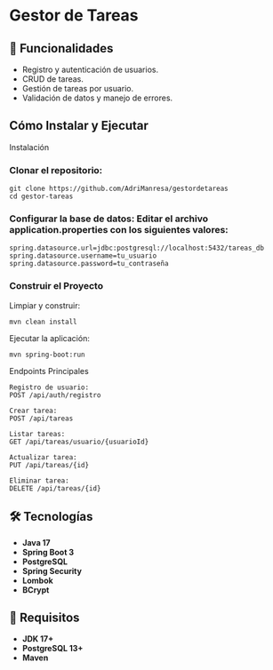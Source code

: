# Gestor de Tareas

## 🚀 Funcionalidades

- Registro y autenticación de usuarios.
- CRUD de tareas.
- Gestión de tareas por usuario.
- Validación de datos y manejo de errores.

## Cómo Instalar y Ejecutar
Instalación

### Clonar el repositorio:
```
git clone https://github.com/AdriManresa/gestordetareas
cd gestor-tareas
```
### Configurar la base de datos: Editar el archivo application.properties con los siguientes valores:

    spring.datasource.url=jdbc:postgresql://localhost:5432/tareas_db
    spring.datasource.username=tu_usuario
    spring.datasource.password=tu_contraseña

### Construir el Proyecto

 Limpiar y construir:

 ```
mvn clean install
```
Ejecutar la aplicación:

    mvn spring-boot:run

Endpoints Principales

    Registro de usuario:
    POST /api/auth/registro

    Crear tarea:
    POST /api/tareas

    Listar tareas:
    GET /api/tareas/usuario/{usuarioId}

    Actualizar tarea:
    PUT /api/tareas/{id}

    Eliminar tarea:
    DELETE /api/tareas/{id}
    
## 🛠 Tecnologías

- **Java 17**
- **Spring Boot 3**
- **PostgreSQL**
- **Spring Security**
- **Lombok**
- **BCrypt**


## 🔧 Requisitos

- **JDK 17+**
- **PostgreSQL 13+**
- **Maven**

